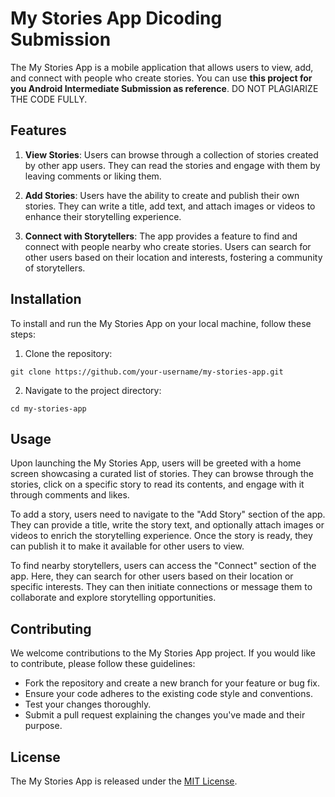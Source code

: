 # My Stories App Dicoding Submission

The My Stories App is a mobile application that allows users to view, add, and connect with people who create stories. You can use **this project for you Android Intermediate Submission as reference**. DO NOT PLAGIARIZE THE CODE FULLY.

## Features

1. **View Stories**: Users can browse through a collection of stories created by other app users. They can read the stories and engage with them by leaving comments or liking them.

2. **Add Stories**: Users have the ability to create and publish their own stories. They can write a title, add text, and attach images or videos to enhance their storytelling experience.

3. **Connect with Storytellers**: The app provides a feature to find and connect with people nearby who create stories. Users can search for other users based on their location and interests, fostering a community of storytellers.

## Installation

To install and run the My Stories App on your local machine, follow these steps:

1. Clone the repository:

``git clone https://github.com/your-username/my-stories-app.git``
 
2. Navigate to the project directory:

``cd my-stories-app``

## Usage

Upon launching the My Stories App, users will be greeted with a home screen showcasing a curated list of stories. They can browse through the stories, click on a specific story to read its contents, and engage with it through comments and likes.

To add a story, users need to navigate to the "Add Story" section of the app. They can provide a title, write the story text, and optionally attach images or videos to enrich the storytelling experience. Once the story is ready, they can publish it to make it available for other users to view.

To find nearby storytellers, users can access the "Connect" section of the app. Here, they can search for other users based on their location or specific interests. They can then initiate connections or message them to collaborate and explore storytelling opportunities.

## Contributing

We welcome contributions to the My Stories App project. If you would like to contribute, please follow these guidelines:

- Fork the repository and create a new branch for your feature or bug fix.
- Ensure your code adheres to the existing code style and conventions.
- Test your changes thoroughly.
- Submit a pull request explaining the changes you've made and their purpose.

## License

The My Stories App is released under the [MIT License](LICENSE).
